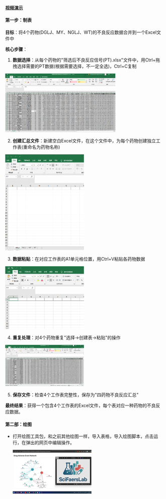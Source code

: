 #### [视频演示](https://www.bilibili.com/video/BV1SLaUzEEdN)
#### 第一步：制表
**目标**：将4个药物(DGLJ、MY、NGLJ、WT)的不良反应数据合并到一个Excel文件中

**核心步骤**：

1. **数据选择**：从每个药物的"筛选后不良反应信号(PT).xlsx"文件中，用Ctrl+拖拽选择需要的PT数据(根据需要选择，不一定全选)，Ctrl+C复制

  <img src="../pic/全选表格.png" alt="全选表格" width="350">

2. **创建汇总文件**：新建空白Excel文件，在这个文件中，为每个药物创建独立工作表(重命名为药物名称)

  <img src="../pic/创建空表.png" alt="创建空表" width="250">

3. **数据粘贴**：在对应工作表的A1单元格位置，用Ctrl+V粘贴各药物数据

  <img src="../pic/移动鼠标.png" alt="移动鼠标" width="250">

4. **重复处理**：对4个药物重复"选择→创建表→粘贴"的操作

  <img src="../pic/复制完成.png" alt="复制完成" width="250">  

5. **保存文件**：检查4个工作表完整性，保存为"四药物不良反应汇总"

**最终结果**：获得一个包含4个工作表的Excel文件，每个表对应一种药物的不良反应数据。

#### 第二部：绘图
- 打开绘图工具包，和之前其他绘图一样，导入表格，导入绘图脚本，点击运行，在弹出的网页中编辑操作。


  <img src="../pic/网络图演示2.png" alt="网络图演示2.png" width="250">  